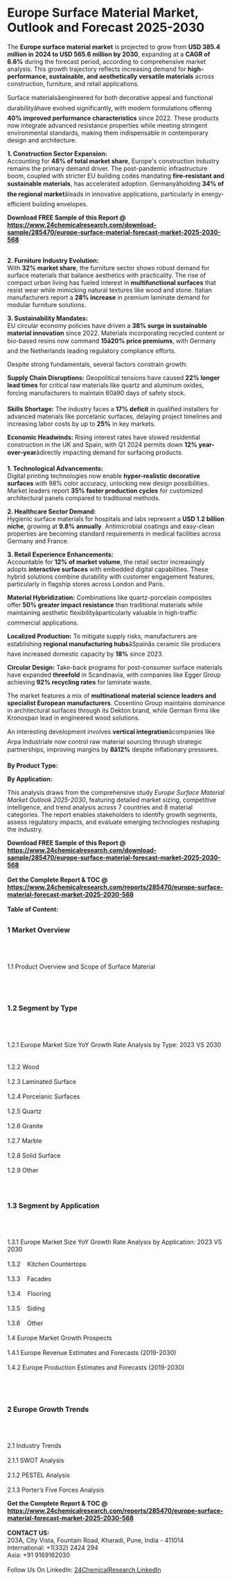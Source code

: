 <h1>Europe Surface Material Market, Outlook and Forecast 2025-2030</h1><p>The <strong>Europe surface material market</strong> is projected to grow from <strong>USD 385.4 million in 2024 to USD 565.6 million by 2030</strong>, expanding at a <strong>CAGR of 6.6%</strong> during the forecast period, according to comprehensive market analysis. This growth trajectory reflects increasing demand for <strong>high-performance, sustainable, and aesthetically versatile materials</strong> across construction, furniture, and retail applications.</p><p>Surface materialsâengineered for both decorative appeal and functional durabilityâhave evolved significantly, with modern formulations offering <strong>40% improved performance characteristics</strong> since 2022. These products now integrate advanced resistance properties while meeting stringent environmental standards, making them indispensable in contemporary design and architecture.</p><p><strong>1. Construction Sector Expansion:</strong><br>
Accounting for <strong>48% of total market share</strong>, Europe's construction industry remains the primary demand driver. The post-pandemic infrastructure boom, coupled with stricter EU building codes mandating <strong>fire-resistant and sustainable materials</strong>, has accelerated adoption. Germanyâholding <strong>34% of the regional market</strong>âleads in innovative applications, particularly in energy-efficient building envelopes.</p><div><b>Download FREE Sample of this Report @ 
            <a href="https://www.24chemicalresearch.com/download-sample/285470/europe-surface-material-forecast-market-2025-2030-568">
            https://www.24chemicalresearch.com/download-sample/285470/europe-surface-material-forecast-market-2025-2030-568</a></b></div><br><p><strong>2. Furniture Industry Evolution:</strong><br>
With <strong>32% market share</strong>, the furniture sector shows robust demand for surface materials that balance aesthetics with practicality. The rise of compact urban living has fueled interest in <strong>multifunctional surfaces</strong> that resist wear while mimicking natural textures like wood and stone. Italian manufacturers report a <strong>28% increase</strong> in premium laminate demand for modular furniture solutions.</p><p><strong>3. Sustainability Mandates:</strong><br>
EU circular economy policies have driven a <strong>38% surge in sustainable material innovation</strong> since 2022. Materials incorporating recycled content or bio-based resins now command <strong>15â20% price premiums</strong>, with Germany and the Netherlands leading regulatory compliance efforts.</p><p>Despite strong fundamentals, several factors constrain growth:</p><p><strong>Supply Chain Disruptions:</strong> Geopolitical tensions have caused <strong>22% longer lead times</strong> for critical raw materials like quartz and aluminum oxides, forcing manufacturers to maintain 60â90 days of safety stock.</p><p><strong>Skills Shortage:</strong> The industry faces a <strong>17% deficit</strong> in qualified installers for advanced materials like porcelanic surfaces, delaying project timelines and increasing labor costs by up to <strong>25%</strong> in key markets.</p><p><strong>Economic Headwinds:</strong> Rising interest rates have slowed residential construction in the UK and Spain, with Q1 2024 permits down <strong>12% year-over-year</strong>âdirectly impacting demand for surfacing products.</p><p><strong>1. Technological Advancements:</strong><br>
Digital printing technologies now enable <strong>hyper-realistic decorative surfaces</strong> with 98% color accuracy, unlocking new design possibilities. Market leaders report <strong>35% faster production cycles</strong> for customized architectural panels compared to traditional methods.</p><p><strong>2. Healthcare Sector Demand:</strong><br>
Hygienic surface materials for hospitals and labs represent a <strong>USD 1.2 billion niche</strong>, growing at <strong>9.8% annually</strong>. Antimicrobial coatings and easy-clean properties are becoming standard requirements in medical facilities across Germany and France.</p><p><strong>3. Retail Experience Enhancements:</strong><br>
Accountable for <strong>12% of market volume</strong>, the retail sector increasingly adopts <strong>interactive surfaces</strong> with embedded digital capabilities. These hybrid solutions combine durability with customer engagement features, particularly in flagship stores across London and Paris.</p><p><strong>Material Hybridization:</strong> Combinations like quartz-porcelain composites offer <strong>50% greater impact resistance</strong> than traditional materials while maintaining aesthetic flexibilityâparticularly valuable in high-traffic commercial applications.</p><p><strong>Localized Production:</strong> To mitigate supply risks, manufacturers are establishing <strong>regional manufacturing hubs</strong>âSpainâs ceramic tile producers have increased domestic capacity by <strong>18%</strong> since 2023.</p><p><strong>Circular Design:</strong> Take-back programs for post-consumer surface materials have expanded <strong>threefold</strong> in Scandinavia, with companies like Egger Group achieving <strong>92% recycling rates</strong> for laminate waste.</p><p>The market features a mix of <strong>multinational material science leaders and specialist European manufacturers</strong>. Cosentino Group maintains dominance in architectural surfaces through its Dekton brand, while German firms like Kronospan lead in engineered wood solutions.</p><p>An interesting development involves <strong>vertical integration</strong>âcompanies like Arpa Industriale now control raw material sourcing through strategic partnerships, improving margins by <strong>8â12%</strong> despite inflationary pressures.</p><p><strong>By Product Type:</strong></p><p><strong>By Application:</strong></p><p>This analysis draws from the comprehensive study <em>Europe Surface Material Market Outlook 2025-2030</em>, featuring detailed market sizing, competitive intelligence, and trend analysis across 7 countries and 8 material categories. The report enables stakeholders to identify growth segments, assess regulatory impacts, and evaluate emerging technologies reshaping the industry.</p><div><b>Download FREE Sample of this Report @ 
            <a href="https://www.24chemicalresearch.com/download-sample/285470/europe-surface-material-forecast-market-2025-2030-568">
            https://www.24chemicalresearch.com/download-sample/285470/europe-surface-material-forecast-market-2025-2030-568</a></b></div><br><div><b>Get the Complete Report & TOC @ 
            <a href="https://www.24chemicalresearch.com/reports/285470/europe-surface-material-forecast-market-2025-2030-568">
            https://www.24chemicalresearch.com/reports/285470/europe-surface-material-forecast-market-2025-2030-568</a></b></div><br>
            <b>Table of Content:</b><p><h2><span style="font-size:16px"><strong>1 Market Overview&nbsp;&nbsp; &nbsp;</strong></span></h2><br />
<br />
<p>1.1 Product Overview and Scope of Surface Material&nbsp;</p><br />
<br />
<h2><strong><span style="font-size:16px">1.2 Segment by Type&nbsp;&nbsp; &nbsp;</span></strong></h2><br />
<br />
<p>1.2.1 Europe Market Size YoY Growth Rate Analysis by Type: 2023 VS 2030&nbsp;&nbsp; &nbsp;<br /><br />
1.2.2 Wood&nbsp;&nbsp; &nbsp;<br /><br />
1.2.3 Laminated Surface<br /><br />
1.2.4 Porcelanic Surfaces<br /><br />
1.2.5 Quartz<br /><br />
1.2.6 Granite<br /><br />
1.2.7 Marble<br /><br />
1.2.8 Solid Surface<br /><br />
1.2.9 Other<br /><br />
<br />
<h2><span style="font-size:16px"><strong>1.3 Segment by Application&nbsp;&nbsp;</strong></span></h2><br />
<br />
<p>1.3.1 Europe Market Size YoY Growth Rate Analysis by Application: 2023 VS 2030&nbsp;&nbsp; &nbsp;<br /><br />
1.3.2&nbsp;&nbsp; &nbsp;Kitchen Countertops<br /><br />
1.3.3&nbsp;&nbsp; &nbsp;Facades<br /><br />
1.3.4&nbsp;&nbsp; &nbsp;Flooring<br /><br />
1.3.5&nbsp;&nbsp; &nbsp;Siding<br /><br />
1.3.6&nbsp;&nbsp; &nbsp;Other<br /><br />
1.4 Europe Market Growth Prospects&nbsp;&nbsp; &nbsp;<br /><br />
1.4.1 Europe Revenue Estimates and Forecasts (2019-2030)&nbsp;&nbsp; &nbsp;<br /><br />
1.4.2 Europe Production Estimates and Forecasts (2019-2030)&nbsp;&nbsp;</p><br />
<br />
<h2><span style="font-size:16px"><strong>2 Europe Growth Trends&nbsp;&nbsp; &nbsp;</strong></span></h2><br />
<br />
<p>2.1 Industry Trends&nbsp;&nbsp; &nbsp;<br /><br />
2.1.1 SWOT Analysis&nbsp;&nbsp; &nbsp;<br /><br />
2.1.2 PESTEL Analysis&nbsp;&nbsp; &nbsp;<br /><br />
2.1.3 Porter&rsquo;s Five Forces Analysis&nbsp;&nbsp; &nbsp</p><div><b>Get the Complete Report & TOC @ 
            <a href="https://www.24chemicalresearch.com/reports/285470/europe-surface-material-forecast-market-2025-2030-568">
            https://www.24chemicalresearch.com/reports/285470/europe-surface-material-forecast-market-2025-2030-568</a></b></div><br><b>CONTACT US:</b><br>
            203A, City Vista, Fountain Road, Kharadi, Pune, India - 411014<br>
            International: +1(332) 2424 294<br>
            Asia: +91 9169162030 <br><br>
            Follow Us On LinkedIn: <a href="https://www.linkedin.com/company/24chemicalresearch/">24ChemicalResearch LinkedIn</a>